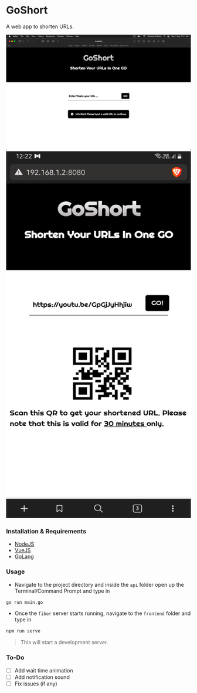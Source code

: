 # GoShort
A web app to shorten URLs.

![](goshort.png)
<img src="https://github.com/Abhishek-Dobliyal/GoShort/blob/main/goshort-mobile.png" width="600" height="1000">

### Installation & Requirements

- [NodeJS](https://nodejs.org/en/)
- [VueJS](https://www.npmjs.com/package/vue)
- [GoLang](https://go.dev/)

### Usage

- Navigate to the project directory and inside the `api` folder open up the Terminal/Command Prompt and type in
```bash
go run main.go
```

- Once the `fiber` server starts running, navigate to the `frontend` folder and type in
```bash
npm run serve
```

> This will start a development server.

### To-Do

- [ ] Add wait time animation
- [ ] Add notification sound 
- [ ] Fix issues (if any)
